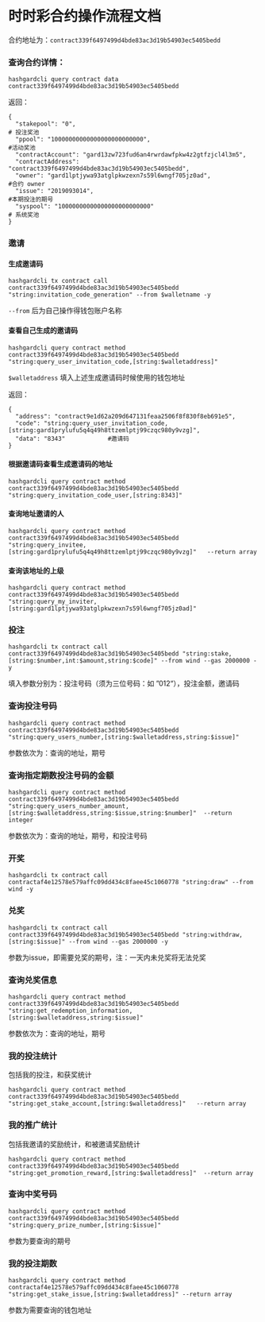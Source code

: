 # 时时彩合约操作流程文档

合约地址为：`contract339f6497499d4bde83ac3d19b54903ec5405bedd`



### 查询合约详情：

```shell
hashgardcli query contract data contract339f6497499d4bde83ac3d19b54903ec5405bedd
```

返回：

```shell
{
  "stakepool": "0",														# 投注奖池
  "ppool": "10000000000000000000000000",								#活动奖池
  "contractAccount": "gard13zw723fud6an4rwrdawfpkw4z2gtfzjcl4l3m5",
  "contractAddress": "contract339f6497499d4bde83ac3d19b54903ec5405bedd",
  "owner": "gard1lptjywa93atglpkwzexn7s59l6wngf705jz0ad",				#合约 owner
  "issue": "2019093014",												#本期投注的期号
  "syspool": "10000000000000000000000000"								# 系统奖池
}
```



### 邀请

#### 生成邀请码

```shell
hashgardcli tx contract call contract339f6497499d4bde83ac3d19b54903ec5405bedd "string:invitation_code_generation" --from $walletname -y
```

`--from` 后为自己操作得钱包账户名称



#### 查看自己生成的邀请码

```shell
hashgardcli query contract method contract339f6497499d4bde83ac3d19b54903ec5405bedd "string:query_user_invitation_code,[string:$walletaddress]"
```

`$walletaddress` 填入上述生成邀请码时候使用的钱包地址

返回：

```shell
{
  "address": "contract9e1d62a209d647131feaa2506f8f830f8eb691e5",
  "code": "string:query_user_invitation_code,[string:gard1prylufu5q4q49h8ttzemlptj99czqc980y9vzg]",
  "data": "8343"			#邀请码
}
```



#### 根据邀请码查看生成邀请码的地址

```shell
hashgardcli query contract method contract339f6497499d4bde83ac3d19b54903ec5405bedd "string:query_invitation_code_user,[string:8343]"
```



#### 查询地址邀请的人

```shell
hashgardcli query contract method contract339f6497499d4bde83ac3d19b54903ec5405bedd "string:query_invitee,[string:gard1prylufu5q4q49h8ttzemlptj99czqc980y9vzg]"   --return array
```



#### 查询该地址的上级

```shell
hashgardcli query contract method contract339f6497499d4bde83ac3d19b54903ec5405bedd "string:query_my_inviter,[string:gard1lptjywa93atglpkwzexn7s59l6wngf705jz0ad]"
```



### 投注

```shell
hashgardcli tx contract call contract339f6497499d4bde83ac3d19b54903ec5405bedd "string:stake, [string:$number,int:$amount,string:$code]" --from wind --gas 2000000 -y
```

填入参数分别为：投注号码（须为三位号码：如 ”012“），投注金额，邀请码



### 查询投注号码

```shell
hashgardcli query contract method contract339f6497499d4bde83ac3d19b54903ec5405bedd  "string:query_users_number,[string:$walletaddress,string:$issue]"
```

参数依次为：查询的地址，期号



### 查询指定期数投注号码的金额

```shell
hashgardcli query contract method contract339f6497499d4bde83ac3d19b54903ec5405bedd  "string:query_users_number_amount,[string:$walletaddress,string:$issue,string:$number]"  --return integer
```

参数依次为：查询的地址，期号，和投注号码



### 开奖

```shell
hashgardcli tx contract call contractaf4e12578e579affc09dd434c8faee45c1060778 "string:draw" --from wind -y
```



### 兑奖

```shell
hashgardcli tx contract call contract339f6497499d4bde83ac3d19b54903ec5405bedd "string:withdraw,[string:$issue]" --from wind --gas 2000000 -y
```

参数为issue，即需要兑奖的期号，注：一天内未兑奖将无法兑奖



### 查询兑奖信息

```shell
hashgardcli query contract method contract339f6497499d4bde83ac3d19b54903ec5405bedd  "string:get_redemption_information,[string:$walletaddress,string:$issue]"
```

参数依次为：查询的地址，期号



### 我的投注统计

包括我的投注，和获奖统计

```shell
hashgardcli query contract method contract339f6497499d4bde83ac3d19b54903ec5405bedd  "string:get_stake_account,[string:$walletaddress]"	 --return array
```



### 我的推广统计

包括我邀请的奖励统计，和被邀请奖励统计

```shell
hashgardcli query contract method contract339f6497499d4bde83ac3d19b54903ec5405bedd  "string:get_promotion_reward,[string:$walletaddress]"  --return array
```



### 查询中奖号码

```shell
hashgardcli query contract method contract339f6497499d4bde83ac3d19b54903ec5405bedd  "string:query_prize_number,[string:$issue]"
```

参数为要查询的期号



### 我的投注期数

```shell
hashgardcli query contract method contractaf4e12578e579affc09dd434c8faee45c1060778  "string:get_stake_issue,[string:$walletaddress]" --return array
```

参数为需要查询的钱包地址

